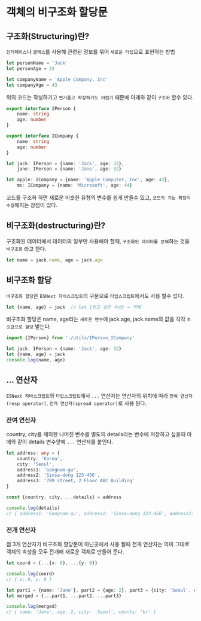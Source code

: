 # 객체의 비구조화 할당문

## 구조화(Structuring)란?
```인터페이스```나 ```클래스```를 사용해 관련된 정보를 묶어 ```새로운 타입```으로 표현하는 방법
```ts
let personName = 'Jack'
let personAge = 32

let companyName = 'Apple Company, Inc'
let companyAge = 43
```
위의 코드는 작성하기고 ```번거롭고 확장하기도 어렵기``` 때문에 아래와 같이 ```구조화``` 할수 있다.

```ts
export interface IPerson {
    name: string
    age: number
}

export interface ICompany {
    name: string
    age: number
}
```

```ts
let jack: IPerson = {name: 'Jack', age: 32},
    jane: IPerson = {name: 'Jane', age: 32}

let apple: ICompany = {name: 'Apple Computer, Inc', age: 43},
    ms: ICompany = {name: 'Microsoft', age: 44}
```
코드를 구조화 하면 새로운 비슷한 유형의 변수를 쉽게 만들수 있고, ```코드의 기능 확장이 수월```해지는 장점이 있다.

## 비구조화(destructuring)란?
구조화된 데이터에서 데이터의 일부만 사용해야 할때, ```구조화된 데이터를 분해```하는 것을 ```비구조화``` 라고 한다.

```ts
let name = jack.name, age = jack.age
```
## 비구조화 할당
```비구조화 할당```은 ```ESNext 자바스크립트```의 구문으로 ```타입스크립트```에서도 사용 할수 있다.  
```ts
let {name, age} = jack  // let {얻고 싶은 속성} = 객체
```
비구조화 할당은 name, age라는 ```새로운 변수```에 jack.age, jack.name의 값을 각각 ```초깃값으로 할당``` 받는다.

```ts
import {IPerson} from './utils/IPerson_ICompany'

let jack: IPerson = {name: 'Jack', age: 32}
let {name, age} = jack
console.log(name, age)
```

## ... 연산자
```ESNext 자바스크립트```와 ```타입스크립트```에서 ```...``` 연산자는 연산자의 위치에 따라 ```잔여 연산자(resp operator)```, ```전개 연산자(spread operator)```로 사용 된다.

### 잔여 연산자
country, city를 제외한 나머진 변수를 별도의  details라는 변수에 저장하고 싶을때 아애와 같이 details 변수앞에 ```...``` 연산자를 붙인다.
```ts
let address: any = {
    country: 'Korea',
    city: 'Seoul',
    address1: 'Gangnam-gu',
    address2: 'Sinsa-dong 123-456',
    address3: '789 street, 2 Floor ABC Building'
}

const {country, city, ...details} = address

console.log(details)    
// { address1: 'Gangnam-gu', address2: 'Sinsa-dong 123-456', address3: '789 street, 2 Floor ABC Building' }
```

### 전개 연산자
점 3개 연산자가 비구조화 할당문이 아닌곳에서 사용 될때 전개 연산자는 의미 그대로 객체의 속성을 모두 전개해 새로운 객체로 만들어 준다.
```ts
let coord = {...{x: 0}, ...{y: 0}}

console.log(coord)  
// { x: 0, y: 0 }
```

```ts
let part1 = {name: 'Jane'}, part2 = {age: 2}, part3 = {city: 'Seoul', county: 'kr'}
let merged = {...part1, ...part2, ...part3}

console.log(merged)
// { name: 'Jane', age: 2, city: 'Seoul', county: 'kr' }
```